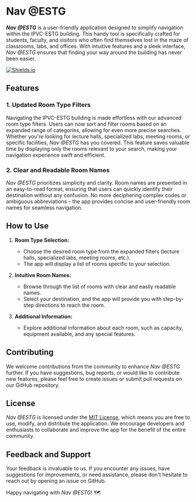
# Nav @ESTG

***Nav @ESTG*** is a user-friendly application designed to simplify navigation within the IPVC-ESTG building. This handy tool is specifically crafted for students, faculty, and visitors who often find themselves lost in the maze of classrooms, labs, and offices. With intuitive features and a sleek interface, *Nav @ESTG* ensures that finding your way around the building has never been easier.

[![Shields.io](https://img.shields.io/badge/Download-APK-orange?link=https%3A%2F%2Fgithub.com%2FGoncaloC25%2FESTG_Mapper%2Freleases%2Fdownload%2FRelease%2FESTG.Mapper.apk
)](https://github.com/GoncaloC25/ESTG_Mapper/releases/download/Release/ESTG.Mapper.apk)

## Features

### 1. **Updated Room Type Filters**
Navigating the IPVC-ESTG building is made effortless with our advanced room type filters. Users can now sort and filter rooms based on an expanded range of categories, allowing for even more precise searches. Whether you're looking for lecture halls, specialized labs, meeting rooms, or specific facilities, *Nav @ESTG* has you covered. This feature saves valuable time by displaying only the rooms relevant to your search, making your navigation experience swift and efficient.

### 2. **Clear and Readable Room Names**
*Nav @ESTG* prioritizes simplicity and clarity. Room names are presented in an easy-to-read format, ensuring that users can quickly identify their destination without any confusion. No more deciphering complex codes or ambiguous abbreviations – the app provides concise and user-friendly room names for seamless navigation.

## How to Use

1. **Room Type Selection:**
    - Choose the desired room type from the expanded filters (lecture halls, specialized labs, meeting rooms, etc.).
    - The app will display a list of rooms specific to your selection.

2. **Intuitive Room Names:**
    - Browse through the list of rooms with clear and easily readable names.
    - Select your destination, and the app will provide you with step-by-step directions to reach the room.

3. **Additional Information:**
    - Explore additional information about each room, such as capacity, equipment available, and any special features.

## Contributing

We welcome contributions from the community to enhance *Nav @ESTG* further. If you have suggestions, bug reports, or would like to contribute new features, please feel free to create issues or submit pull requests on our GitHub repository.

## License

*Nav @ESTG* is licensed under the [MIT License](LICENSE), which means you are free to use, modify, and distribute the application. We encourage developers and enthusiasts to collaborate and improve the app for the benefit of the entire community.


## Feedback and Support

Your feedback is invaluable to us. If you encounter any issues, have suggestions for improvements, or need assistance, please don't hesitate to reach out by opening an issue on GitHub.

Happy navigating with *Nav @ESTG*! 🗺️
